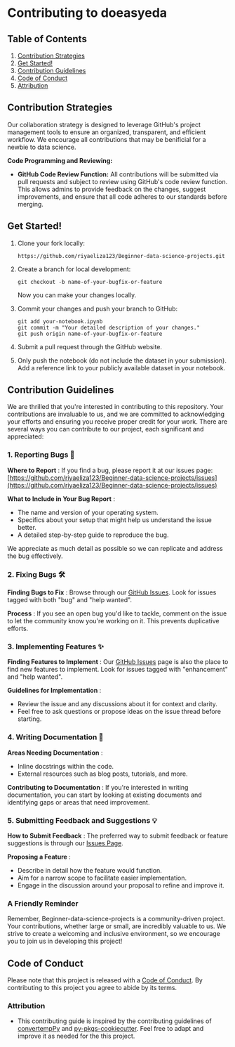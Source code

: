 # Contributing to doeasyeda

## Table of Contents

1. [Contribution Strategies](#Contribution-Strategies)
2. [Get Started!](#Get-Started!)
3. [Contribution Guidelines](#Contribution-Guidelines)
4. [Code of Conduct](#Code-of-Conduct-)
5. [Attribution](#Attribution)

## Contribution Strategies

Our collaboration strategy is designed to leverage GitHub's project management tools to ensure an organized, transparent, and efficient workflow. We encourage all contributions that may be benificial for a newbie to data science.

**Code Programming and Reviewing:**

* **GitHub Code Review Function:** All contributions will be submitted via pull requests and subject to review using GitHub's code review function. This allows admins to provide feedback on the changes, suggest improvements, and ensure that all code adheres to our standards before merging.

## Get Started!

1. Clone your fork locally:

   ```
   https://github.com/riyaeliza123/Beginner-data-science-projects.git
   ```
2. Create a branch for local development:

   ```
   git checkout -b name-of-your-bugfix-or-feature
   ```

   Now you can make your changes locally.
3. Commit your changes and push your branch to GitHub:

   ```
   git add your-notebook.ipynb
   git commit -m "Your detailed description of your changes."
   git push origin name-of-your-bugfix-or-feature
   ```
4. Submit a pull request through the GitHub website.
5. Only push the notebook (do not include the dataset in your submission). Add a reference link to your publicly available dataset in your notebook.

## Contribution Guidelines

We are thrilled that you're interested in contributing to this repository. Your contributions are invaluable to us, and we are committed to acknowledging your efforts and ensuring you receive proper credit for your work. There are several ways you can contribute to our project, each significant and appreciated:

### 1. Reporting Bugs 🐛

 **Where to Report** : If you find a bug, please report it at our issues page: [https://github.com/riyaeliza123/Beginner-data-science-projects/issues](https://github.com/riyaeliza123/Beginner-data-science-projects/issues)

 **What to Include in Your Bug Report** :

* The name and version of your operating system.
* Specifics about your setup that might help us understand the issue better.
* A detailed step-by-step guide to reproduce the bug.

We appreciate as much detail as possible so we can replicate and address the bug effectively.

### 2. Fixing Bugs 🛠️

 **Finding Bugs to Fix** : Browse through our [GitHub Issues](https://github.com/riyaeliza123/Beginner-data-science-projects/issues). Look for issues tagged with both "bug" and "help wanted".

 **Process** : If you see an open bug you'd like to tackle, comment on the issue to let the community know you're working on it. This prevents duplicative efforts.

### 3. Implementing Features ✨

 **Finding Features to Implement** : Our [GitHub Issues](https://github.com/riyaeliza123/Beginner-data-science-projects/issues) page is also the place to find new features to implement. Look for issues tagged with "enhancement" and "help wanted".

 **Guidelines for Implementation** :

* Review the issue and any discussions about it for context and clarity.
* Feel free to ask questions or propose ideas on the issue thread before starting.

### 4. Writing Documentation 📝

 **Areas Needing Documentation** :

* Inline docstrings within the code.
* External resources such as blog posts, tutorials, and more.

 **Contributing to Documentation** : If you're interested in writing documentation, you can start by looking at existing documents and identifying gaps or areas that need improvement.

### 5. Submitting Feedback and Suggestions 💡

 **How to Submit Feedback** : The preferred way to submit feedback or feature suggestions is through our [Issues Page](https://github.com/riyaeliza123/Beginner-data-science-projects/issues).

 **Proposing a Feature** :

* Describe in detail how the feature would function.
* Aim for a narrow scope to facilitate easier implementation.
* Engage in the discussion around your proposal to refine and improve it.

### A Friendly Reminder

Remember, Beginner-data-science-projects is a community-driven project. Your contributions, whether large or small, are incredibly valuable to us. We strive to create a welcoming and inclusive environment, so we encourage you to join us in developing this project!

## Code of Conduct

Please note that this project is released with a [Code of Conduct](https://github.com/riyaeliza123/Beginner-data-science-projects/blob/main/CONDUCT.md). By contributing to this project you agree to abide by its terms.

### Attribution

- This contributing guide is inspired by the contributing guidelines of [convertempPy](https://github.com/ttimbers/convertempPy/blob/master/CONTRIBUTING.md) and [py-pkgs-cookiecutter](https://github.com/py-pkgs/py-pkgs-cookiecutter/blob/main/CONTRIBUTING.md). Feel free to adapt and improve it as needed for the this project.
